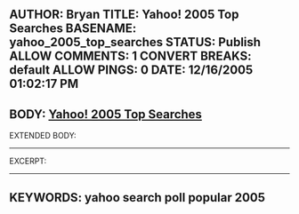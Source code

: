 AUTHOR: Bryan
TITLE: Yahoo! 2005 Top Searches
BASENAME: yahoo_2005_top_searches
STATUS: Publish
ALLOW COMMENTS: 1
CONVERT BREAKS: __default__
ALLOW PINGS: 0
DATE: 12/16/2005 01:02:17 PM
-----
BODY:
<a title="Yahoo! 2005 Top Searches" href="http://tools.search.yahoo.com/top2005/">Yahoo! 2005 Top Searches</a>
-----
EXTENDED BODY:

-----
EXCERPT:

-----
KEYWORDS:
yahoo search poll popular 2005
-----


